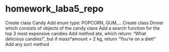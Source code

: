 # homework_laba5_repo

Create class Candy
Add enum type: POPCORN, GUM,...
Create class Dinner which consists of objects of the candy class
Add a search function for the top 3 most expensive candies
Add method ate, which return: “What delicious candies!”,
but if mass*amount > 2 kg, return “You’re on a diet!”
Add any sort method
